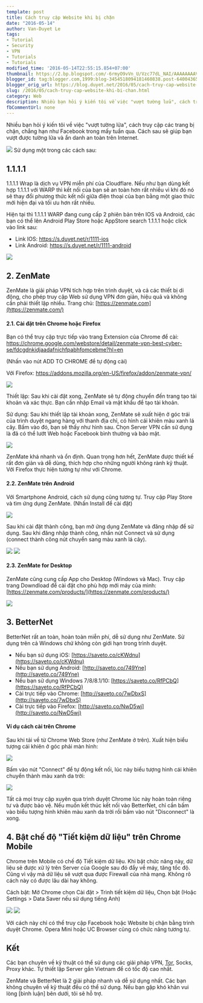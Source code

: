 ```yaml
---
template: post
title: Cách truy cập Website khi bị chặn
date: "2016-05-14"
author: Van-Duyet Le
tags:
- Tutorial
- Security
- VPN
- Tutorials
- Tutorials
modified_time: '2016-05-14T22:55:15.854+07:00'
thumbnail: https://2.bp.blogspot.com/-6rmyO9vVn_U/Vzc77dL_NAI/AAAAAAAAVD8/Wvsfgk_OvMUeC5hCRyDPoAe39khT159KQCK4B/s1600/zenmate-14-535x535.png
blogger_id: tag:blogger.com,1999:blog-3454518094181460838.post-6400436546351581963
blogger_orig_url: https://blog.duyet.net/2016/05/cach-truy-cap-website-khi-bi-chan.html
slug: /2016/05/cach-truy-cap-website-khi-bi-chan.html
category: Web
description: Nhiều bạn hỏi ý kiến tôi về việc "vượt tường lửa", cách truy cập các trang bị chặn, chẳng hạn như Facebook trong mấy tuần qua. Cách sau sẽ giúp bạn vượt được tường lửa và ẩn danh an toàn trên Internet.
fbCommentUrl: none
---
```


Nhiều bạn hỏi ý kiến tôi về việc "vượt tường lửa", cách truy cập các trang bị chặn, chẳng hạn như Facebook trong mấy tuần qua. Cách sau sẽ giúp bạn vượt được tường lửa và ẩn danh an toàn trên Internet.

![](https://2.bp.blogspot.com/-6rmyO9vVn_U/Vzc77dL_NAI/AAAAAAAAVD8/Wvsfgk_OvMUeC5hCRyDPoAe39khT159KQCK4B/s1600/zenmate-14-535x535.png)
Sử dụng một trong các cách sau:

## 1.1.1.1 

1.1.1.1 Wrap là dịch vụ VPN miễn phí của Cloudflare. Nếu như bạn dùng kết hợp 1.1.1.1 với WARP thì kết nối của bạn sẽ an toàn hơn rất nhiều vì khi đó nó sẽ thay đổi phương thức kết nối giữa điện thoại của bạn bằng một giao thức mới hiện đại và tối ưu hơn rất nhiều.

Hiện tại thì 1.1.1.1 WARP đang cung cấp 2 phiên bản trên IOS và Android, các bạn có thể lên Android Play Store hoặc AppStore search 1.1.1.1 hoặc click vào link sau: 

- Link IOS: https://s.duyet.net/r/1111-ios
- Link Android: https://s.duyet.net/r/1111-android

![](https://lh3.googleusercontent.com/hRk1fa8UwnrIdg5FJt9wRfFz7805vhTRuoDoQB0Pl61oMDxxBqgDXwcXwtej4ulWeA=w2880-h1522-rw)


## 2. ZenMate ##
ZenMate là giải pháp VPN tích hợp trên trình duyệt, và cả các thiết bị di động, cho phép truy cập Web sử dụng VPN đơn giản, hiệu quả và không cần phải thiết lập nhiều.
Trang chủ: [https://zenmate.com](https://zenmate.com/)

#### 2.1. Cài đặt trên Chrome hoặc Firefox ####
Bạn có thể truy cập trực tiếp vào trang Extension của Chrome để cài: https://chrome.google.com/webstore/detail/zenmate-vpn-best-cyber-se/fdcgdnkidjaadafnichfpabhfomcebme?hl=en

(Nhấn vào nút ADD TO CHROME để tự động cài)

Với Firefox: https://addons.mozilla.org/en-US/firefox/addon/zenmate-vpn/

![](https://1.bp.blogspot.com/-zS2wjA1SbA0/Vzcug6RQS2I/AAAAAAAAVCA/zf5f1fJdfZI1E1l-nhA2mozH4HYlRvA6gCK4B/s1600/zenmate-duyetdev.png)

Thiết lập: Sau khi cài đặt xong, ZenMate sẽ tự động chuyển đến trang tạo tài khoản và xác thực. Bạn cần nhập Email và mật khẩu để tạo tài khoản.

Sử dụng: Sau khi thiết lập tài khoản xong, ZenMate sẽ xuất hiện ở góc trái của trình duyệt ngang hàng với thanh địa chỉ, có hình cái khiên màu xanh lá cây. Bấm vào đó, bạn sẽ thấy như hình sau. Chọn Server VPN cần sử dụng là đã có thể lướt Web hoặc Facebook bình thường và bảo mật.

![](https://3.bp.blogspot.com/-1knBl0-PL8c/Vzcys1kqHwI/AAAAAAAAVCc/JYxeHrMhrg0msgxWMqwKCZ6ruFZtvTBbgCK4B/s1600/zenmate-duyetdev-2.png)

ZenMate khá nhanh và ổn định. Quan trọng hơn hết, ZenMate được thiết kế rất đơn giản và dễ dùng, thích hợp cho những người không rành kỹ thuật. Với Firefox thực hiện tương tự như với Chrome.

#### 2.2. ZenMate trên Android ####
Với Smartphone Android, cách sử dụng cũng tương tự. Truy cập Play Store và tìm ứng dụng ZenMate.
(Nhấn Install để cài đặt)

[![](https://3.bp.blogspot.com/-IFR5trJHCQ8/Vzc2ZARNp9I/AAAAAAAAVDA/c35wN_F_6N4x1sP563SZ1MmLuCv54lpEQCK4B/s640/Screenshot_2016-05-14-21-18-58_com.android.vending.png)](https://3.bp.blogspot.com/-IFR5trJHCQ8/Vzc2ZARNp9I/AAAAAAAAVDA/c35wN_F_6N4x1sP563SZ1MmLuCv54lpEQCK4B/s1600/Screenshot_2016-05-14-21-18-58_com.android.vending.png)

Sau khi cài đặt thành công, bạn mở ứng dụng ZenMate và đăng nhập để sử dụng. Sau khi đăng nhập thành công, nhấn nút Connect và sử dụng (connect thành công nút chuyển sang màu xanh lá cây).

[![](https://1.bp.blogspot.com/-boJX_SRa7CQ/Vzc200gkGHI/AAAAAAAAVDQ/h1vTcCnbzg4nhMZIGEY4j-OZWZg_4sLvwCK4B/s640/Screenshot_2016-05-14-21-24-54_com.android.vpndialogs.png)](https://1.bp.blogspot.com/-boJX_SRa7CQ/Vzc200gkGHI/AAAAAAAAVDQ/h1vTcCnbzg4nhMZIGEY4j-OZWZg_4sLvwCK4B/s1600/Screenshot_2016-05-14-21-24-54_com.android.vpndialogs.png) [![](https://3.bp.blogspot.com/-qe3lttSB8UI/Vzc2iiLf-RI/AAAAAAAAVDI/YixU8LszvaA2w75vtFNucs1RrgGsu7ZdQCK4B/s640/Screenshot_2016-05-14-21-25-18_com.zenmate.android.png)](https://3.bp.blogspot.com/-qe3lttSB8UI/Vzc2iiLf-RI/AAAAAAAAVDI/YixU8LszvaA2w75vtFNucs1RrgGsu7ZdQCK4B/s1600/Screenshot_2016-05-14-21-25-18_com.zenmate.android.png)

#### 2.3. ZenMate for Desktop ####
ZenMate cũng cung cấp App cho Desktop (Windows và Mac). Truy cập trang Downdload để cài đặt cho phù hợp mới máy của mình: [https://zenmate.com/products/](https://zenmate.com/products/)

![](https://1.bp.blogspot.com/-nGZqzdb-5QY/VzdKCvCIDuI/AAAAAAAAVEc/kaFhFdptSmgUv-zdVSx0ZBae-batLKiogCLcB/s1600/screencapture-zenmate-com-products-1463241047991.png)

## 3. BetterNet ##

BetterNet rất an toàn, hoàn toàn miễn phí, dễ sử dụng như ZenMate. Sử dụng trên cả Windows chứ không còn giới hạn trong trình duyệt.

- Nếu bạn sử dụng iOS: [https://saveto.co/cKWdnu](https://saveto.co/cKWdnu)
- Nếu bạn sử dụng Android: [http://saveto.co/749Yne](http://saveto.co/749Yne)
- Nếu bạn sử dụng Windows 7/8/8.1/10: [https://saveto.co/RfPCbQ](https://saveto.co/RfPCbQ)
- Cài trực tiếp vào Chrome: [http://saveto.co/7wDbxS](http://saveto.co/7wDbxS)
- Cài trực tiếp vào Firefox: [http://saveto.co/NwD5wj](http://saveto.co/NwD5wj)

#### Ví dụ cách cài trên Chrome ####

Sau khi tải về từ Chrome Web Store (như ZenMate ở trên). Xuất hiện biểu tượng cái khiên ở góc phải màn hình:

[![](https://1.bp.blogspot.com/-cUMfhsFw3dU/Vzc6RzqUpbI/AAAAAAAAVDk/slJ6osBsI8UNDkuph9pTV9eKu5H-9sy9wCK4B/s1600/Screenshot%2Bfrom%2B2016-05-14%2B21-45-20.png)](https://1.bp.blogspot.com/-cUMfhsFw3dU/Vzc6RzqUpbI/AAAAAAAAVDk/slJ6osBsI8UNDkuph9pTV9eKu5H-9sy9wCK4B/s1600/Screenshot%2Bfrom%2B2016-05-14%2B21-45-20.png)

Bấm vào nút "Connect" để tự động kết nối, lúc này biểu tượng hình cái khiên chuyển thành màu xanh da trời:

[![](https://2.bp.blogspot.com/-gpn8aFIKC0I/Vzc6hvtmX0I/AAAAAAAAVDs/b2GXUAt8rEc0LWpl-q2fABdHCCnuNiIjwCK4B/s1600/Screenshot%2Bfrom%2B2016-05-14%2B21-45-27.png)](https://2.bp.blogspot.com/-gpn8aFIKC0I/Vzc6hvtmX0I/AAAAAAAAVDs/b2GXUAt8rEc0LWpl-q2fABdHCCnuNiIjwCK4B/s1600/Screenshot%2Bfrom%2B2016-05-14%2B21-45-27.png)

Tất cả mọi truy cập xuyên qua trình duyệt Chrome lúc này hoàn toàn riêng tư và được bảo vệ. Nếu muốn kết thúc kết nối vào BetterNet, chỉ cần bấm vào biểu tượng hình khiên màu xanh da trời rồi bấm vào nút "Disconnect" là xong.

## 4. Bật chế độ "Tiết kiệm dữ liệu" trên Chrome Mobile ##
Chrome trên Mobile có chế độ Tiết kiệm dữ liệu. Khi bật chức năng này, dữ liệu sẽ được xử lý trên Server của Google sau đó đẩy về máy, tăng tốc độ. Cũng vì vậy mà dữ liệu sẽ vượt qua được Firewall của nhà mạng. Không rõ cách này có được lâu dài hay không.

Cách bật: Mở Chrome chọn Cài đặt > Trình tiết kiệm dữ liệu, Chọn bật
(Hoặc Settings > Data Saver nếu sử dụng tiếng Anh)

[![](https://3.bp.blogspot.com/-79AODl6OLlo/VzdG91qSqTI/AAAAAAAAVEQ/ybPSkdLn2mwZDftuztZibaepko2F9CWHACK4B/s640/Screenshot_2016-05-14-22-34-19_com.android.chrome.png)](https://3.bp.blogspot.com/-79AODl6OLlo/VzdG91qSqTI/AAAAAAAAVEQ/ybPSkdLn2mwZDftuztZibaepko2F9CWHACK4B/s1600/Screenshot_2016-05-14-22-34-19_com.android.chrome.png) [![](https://4.bp.blogspot.com/-c4YYCunb3Yg/VzdG931PYpI/AAAAAAAAVEU/WIwBw8mOwikHCVs7gCaMHegR5u_nYpO8wCK4B/s640/Screenshot_2016-05-14-22-34-54_com.android.chrome.png)](https://4.bp.blogspot.com/-c4YYCunb3Yg/VzdG931PYpI/AAAAAAAAVEU/WIwBw8mOwikHCVs7gCaMHegR5u_nYpO8wCK4B/s1600/Screenshot_2016-05-14-22-34-54_com.android.chrome.png)

Với cách này chỉ có thể truy cập Facebook hoặc Website bị chặn bằng trình duyệt Chrome. Opera Mini hoặc UC Browser cũng có chức năng tương tự.

## Kết  ##
Các bạn chuyên về kỹ thuật có thể sử dụng các giải pháp VPN, [Tor](https://www.torproject.org/), Socks, Proxy khác. Tự thiết lập Server gần Vietnam để có tốc độ cao nhất.

ZenMate và BetterNet là 2 giải pháp nhanh và dễ sử dụng nhất. Các bạn không chuyên về kỹ thuật đều có thể sử dụng. Nếu bạn gặp khó khăn vui lòng [bình luận] bên dưới, tôi sẽ hỗ trợ.
